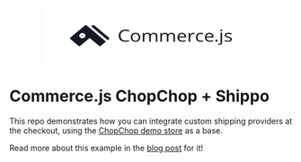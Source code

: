 <p align="center">
  <img src="https://raw.githubusercontent.com/chec/commercejs-examples/master/assets/logo.svg" width="380" height="100" />
</p>

# Commerce.js ChopChop + Shippo

This repo demonstrates how you can integrate custom shipping providers at the checkout, using the [ChopChop demo store](https://github.com/chec/commercejs-chopchop-demo/) as a base.

Read more about this example in the [blog post](https://commercejs.com/blog/integrating-shippo-at-the-checkout-for-custom-shipping-rates) for it! 
